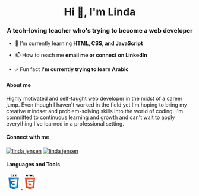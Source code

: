 <h1 align="center">Hi 👋, I'm Linda</h1>
<h3 align="center">A tech-loving teacher who's trying to become a web developer</h3>

- 🌱 I’m currently learning **HTML, CSS, and JavaScript**

- 📫 How to reach me **email me or connect on LinkedIn**

- ⚡ Fun fact **I'm currently trying to learn Arabic**

<h4 align="left">About me</h4>
<p align="left">Highly motivated and self-taught web developer in the midst of a career jump. Even though I haven't worked in the field yet I'm hoping to bring my creative mindset and problem-solving skills into the world of coding. I'm committed to continuous learning and growth and can't wait to apply everything I've learned in a professional setting.</p>

<h4 align="left">Connect with me</h4>
<p align="left">
<a href="https://linkedin.com/in/linda jensen" target="blank"><img align="center" src="https://raw.githubusercontent.com/rahuldkjain/github-profile-readme-generator/master/src/images/icons/Social/linked-in-alt.svg" alt="linda jensen" height="30" width="40" /></a>
<a href="https://fb.com/linda jensen" target="blank"><img align="center" src="https://raw.githubusercontent.com/rahuldkjain/github-profile-readme-generator/master/src/images/icons/Social/facebook.svg" alt="linda jensen" height="30" width="40" /></a>
</p>

<h4 align="left">Languages and Tools</h4>
<p align="left"> <a href="https://www.w3schools.com/css/" target="_blank" rel="noreferrer"> <img src="https://raw.githubusercontent.com/devicons/devicon/master/icons/css3/css3-original-wordmark.svg" alt="css3" width="40" height="40"/> </a> <a href="https://www.w3.org/html/" target="_blank" rel="noreferrer"> <img src="https://raw.githubusercontent.com/devicons/devicon/master/icons/html5/html5-original-wordmark.svg" alt="html5" width="40" height="40"/> </a> </p>
